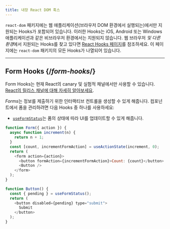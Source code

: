 ```yaml
---
title: 내장 React DOM 훅스
---
```


<Intro>

`react-dom` 패키지에는 웹 애플리케이션(브라우저 DOM 환경에서 실행되는)에서만 지원되는 Hooks가 포함되어 있습니다. 이러한 Hooks는 iOS, Android 또는 Windows 애플리케이션과 같은 비브라우저 환경에서는 지원되지 않습니다. 웹 브라우저 *및 다른 환경*에서 지원되는 Hooks를 찾고 있다면 [React Hooks 페이지](/reference/react)를 참조하세요. 이 페이지에는 `react-dom` 패키지의 모든 Hooks가 나열되어 있습니다.

</Intro>

---

## Form Hooks {/*form-hooks*/}

<Canary>

Form Hooks는 현재 React의 canary 및 실험적 채널에서만 사용할 수 있습니다. [React의 릴리스 채널에 대해 자세히 알아보세요](/community/versioning-policy#all-release-channels).

</Canary>

*Forms*는 정보를 제출하기 위한 인터랙티브 컨트롤을 생성할 수 있게 해줍니다. 컴포넌트에서 폼을 관리하려면 다음 Hooks 중 하나를 사용하세요:

* [`useFormStatus`](/reference/react-dom/hooks/useFormStatus)는 폼의 상태에 따라 UI를 업데이트할 수 있게 해줍니다.

```js
function Form({ action }) {
  async function increment(n) {
    return n + 1;
  }
  const [count, incrementFormAction] = useActionState(increment, 0);
  return (
    <form action={action}>
      <button formAction={incrementFormAction}>Count: {count}</button>
      <Button />
    </form>
  );
}

function Button() {
  const { pending } = useFormStatus();
  return (
    <button disabled={pending} type="submit">
      Submit
    </button>
  );
}
```